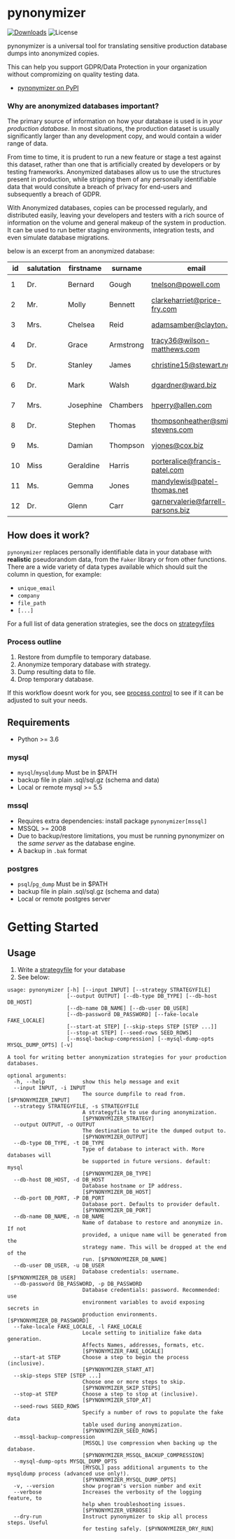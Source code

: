 # pynonymizer

[![Downloads](https://pepy.tech/badge/pynonymizer)](https://pepy.tech/project/pynonymizer)
![License](https://img.shields.io/pypi/l/pynonymizer)

pynonymizer is a universal tool for translating sensitive production database dumps into anonymized copies.

This can help you support GDPR/Data Protection in your organization without compromizing on quality testing data.

* [pynonymizer on PyPI](https://pypi.org/project/pynonymizer/)

### Why are anonymized databases important?
The primary source of information on how your database is used is in _your production database_. In most situations, the production dataset is usually significantly larger than any development copy, and
would contain a wider range of data.

From time to time, it is prudent to run a new feature or stage a test against this dataset, rather
than one that is artificially created by developers or by testing frameworks. Anonymized databases allow us to use the structures present in production, while stripping them of any personally identifiable data that would
consitute a breach of privacy for end-users and subsequently a breach of GDPR.

With Anonymized databases, copies can be processed regularly, and distributed easily, leaving your developers and testers with a rich source of information on the volume and general makeup of the system in production. It can
be used to run better staging environments, integration tests, and even simulate database migrations.

below is an excerpt from an anonymized database:

| id |salutation | firstname | surname | email | dob |
| - | - | - | - | - | - |
| 1 | Dr. | Bernard | Gough | tnelson@powell.com | 2000-07-03 |
| 2 | Mr. | Molly | Bennett | clarkeharriet@price-fry.com | 2014-05-19 |
| 3 | Mrs. | Chelsea | Reid | adamsamber@clayton.com | 1974-09-08 |
| 4 | Dr. | Grace | Armstrong | tracy36@wilson-matthews.com | 1963-12-15 |
| 5 | Dr. | Stanley | James | christine15@stewart.net | 1976-09-16 |
| 6 | Dr. | Mark | Walsh | dgardner@ward.biz | 2004-08-28 |
| 7 | Mrs. | Josephine | Chambers | hperry@allen.com | 1916-04-04 |
| 8 | Dr. | Stephen | Thomas | thompsonheather@smith-stevens.com | 1995-04-17 |
| 9 | Ms. | Damian | Thompson | yjones@cox.biz | 2016-10-02 |
| 10 | Miss | Geraldine | Harris | porteralice@francis-patel.com | 1910-09-28 |
| 11 | Ms. | Gemma | Jones | mandylewis@patel-thomas.net | 1990-06-03 |
| 12 | Dr. | Glenn | Carr | garnervalerie@farrell-parsons.biz | 1998-04-19 |


## How does it work?
`pynonymizer` replaces personally identifiable data in your database with **realistic** pseudorandom data, from the `Faker` library or from other functions.
There are a wide variety of data types available which should suit the column in question, for example:

* `unique_email`
* `company`
* `file_path`
* `[...]`

For a full list of data generation strategies, see the docs on [strategyfiles](https://github.com/jerometwell/pynonymizer/blob/master/doc/strategyfiles.md)

### Process outline

1. Restore from dumpfile to temporary database.
1. Anonymize temporary database with strategy.
1. Dump resulting data to file.
1. Drop temporary database.

If this workflow doesnt work for you, see [process control](https://github.com/jerometwell/pynonymizer/blob/master/doc/process-control.md) to see if it can be adjusted to suit your needs.

## Requirements
* Python >= 3.6

### mysql
* `mysql`/`mysqldump` Must be in $PATH
* backup file in plain .sql/sql.gz (schema and data)
* Local or remote mysql >= 5.5

### mssql
* Requires extra dependencies: install package `pynonymizer[mssql]`
* MSSQL >= 2008
* Due to backup/restore limitations, you must be running pynonymizer on the *same server* as the database engine.
* A backup in `.bak` format

### postgres
* `psql`/`pg_dump` Must be in $PATH
* backup file in plain .sql/sql.gz (schema and data)
* Local or remote postgres server

# Getting Started

## Usage
1. Write a [strategyfile](https://github.com/jerometwell/pynonymizer/blob/master/doc/strategyfiles.md) for your database
1. See below:
```
usage: pynonymizer [-h] [--input INPUT] [--strategy STRATEGYFILE]
                   [--output OUTPUT] [--db-type DB_TYPE] [--db-host DB_HOST]
                   [--db-name DB_NAME] [--db-user DB_USER]
                   [--db-password DB_PASSWORD] [--fake-locale FAKE_LOCALE]
                   [--start-at STEP] [--skip-steps STEP [STEP ...]]
                   [--stop-at STEP] [--seed-rows SEED_ROWS]
                   [--mssql-backup-compression] [--mysql-dump-opts MYSQL_DUMP_OPTS] [-v]

A tool for writing better anonymization strategies for your production
databases.

optional arguments:
  -h, --help            show this help message and exit
  --input INPUT, -i INPUT
                        The source dumpfile to read from. [$PYNONYMIZER_INPUT]
  --strategy STRATEGYFILE, -s STRATEGYFILE
                        A strategyfile to use during anonymization.
                        [$PYNONYMIZER_STRATEGY]
  --output OUTPUT, -o OUTPUT
                        The destination to write the dumped output to.
                        [$PYNONYMIZER_OUTPUT]
  --db-type DB_TYPE, -t DB_TYPE
                        Type of database to interact with. More databases will
                        be supported in future versions. default: mysql
                        [$PYNONYMIZER_DB_TYPE]
  --db-host DB_HOST, -d DB_HOST
                        Database hostname or IP address.
                        [$PYNONYMIZER_DB_HOST]
  --db-port DB_PORT, -P DB_PORT
                        Database port. Defaults to provider default.
                        [$PYNONYMIZER_DB_PORT]
  --db-name DB_NAME, -n DB_NAME
                        Name of database to restore and anonymize in. If not
                        provided, a unique name will be generated from the
                        strategy name. This will be dropped at the end of the
                        run. [$PYNONYMIZER_DB_NAME]
  --db-user DB_USER, -u DB_USER
                        Database credentials: username. [$PYNONYMIZER_DB_USER]
  --db-password DB_PASSWORD, -p DB_PASSWORD
                        Database credentials: password. Recommended: use
                        environment variables to avoid exposing secrets in
                        production environments. [$PYNONYMIZER_DB_PASSWORD]
  --fake-locale FAKE_LOCALE, -l FAKE_LOCALE
                        Locale setting to initialize fake data generation.
                        Affects Names, addresses, formats, etc.
                        [$PYNONYMIZER_FAKE_LOCALE]
  --start-at STEP       Choose a step to begin the process (inclusive).
                        [$PYNONYMIZER_START_AT]
  --skip-steps STEP [STEP ...]
                        Choose one or more steps to skip.
                        [$PYNONYMIZER_SKIP_STEPS]
  --stop-at STEP        Choose a step to stop at (inclusive).
                        [$PYNONYMIZER_STOP_AT]
  --seed-rows SEED_ROWS
                        Specify a number of rows to populate the fake data
                        table used during anonymization.
                        [$PYNONYMIZER_SEED_ROWS]
  --mssql-backup-compression
                        [MSSQL] Use compression when backing up the database.
                        [$PYNONYMIZER_MSSQL_BACKUP_COMPRESSION]
  --mysql-dump-opts MYSQL_DUMP_OPTS
                        [MYSQL] pass additional arguments to the mysqldump process (advanced use only!).
                        [$PYNONYMIZER_MYSQL_DUMP_OPTS]
  -v, --version         show program's version number and exit
  --verbose             Increases the verbosity of the logging feature, to
                        help when troubleshooting issues.
                        [$PYNONYMIZER_VERBOSE]
  --dry-run             Instruct pynonymizer to skip all process steps. Useful
                        for testing safely. [$PYNONYMIZER_DRY_RUN]


```

